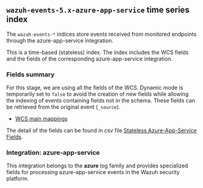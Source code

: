## `wazuh-events-5.x-azure-app-service` time series index

The `wazuh-events-*` indices store events received from monitored endpoints through the azure-app-service integration.

This is a time-based (stateless) index. The index includes the WCS fields and the fields of the corresponding azure-app-service integration.

### Fields summary

For this stage, we are using all the fields of the WCS. Dynamic mode is temporarily set to `false` to avoid the creation of new fields while allowing the indexing of events containing fields not in the schema. These fields can be retrieved from the original event (`_source`).

- [WCS main mappings](../../stateless/docs/fields.csv)

The detail of the fields can be found in csv file [Stateless Azure-App-Service Fields](fields.csv).

### Integration: azure-app-service

This integration belongs to the **azure** log family and provides specialized fields for processing azure-app-service events in the Wazuh security platform.
